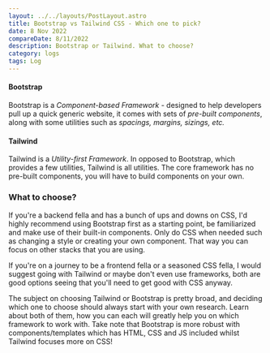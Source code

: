 ```yaml
---
layout: ../../layouts/PostLayout.astro
title: Bootstrap vs Tailwind CSS - Which one to pick?
date: 8 Nov 2022
compareDate: 8/11/2022
description: Bootstrap or Tailwind. What to choose?
category: logs
tags: Log
---
```

#### Bootstrap

Bootstrap is a *Component-based Framework* - designed to help developers pull up a quick generic website, it comes with sets of *pre-built components*, along with some utilities such as *spacings, margins, sizings, etc.*

#### Tailwind 

Tailwind is a *Utility-first Framework*. In opposed to Bootstrap, which provides a few utilities, Tailwind is all utilities. The core framework has no pre-built components, you will have to build components on your own.

### What to choose?

If you're a backend fella and has a bunch of ups and downs on CSS, I'd highly recommend using Bootstrap first as a starting point, be familiarized and make use of their built-in components. Only do CSS when needed such as changing a style or creating your own component. That way you can focus on other stacks that you are using.

If you're on a journey to be a frontend fella or a seasoned CSS fella, I would suggest going with Tailwind or maybe don't even use frameworks, both are good options seeing that you'll need to get good with CSS anyway.

The subject on choosing Tailwind or Bootstrap is pretty broad, and deciding which one to choose should always start with your own research. Learn about both of them, how you can each will greatly help you on which framework to work with. Take note that Bootstrap is more robust with components/templates which has HTML, CSS and JS included whilst Tailwind focuses more on CSS!